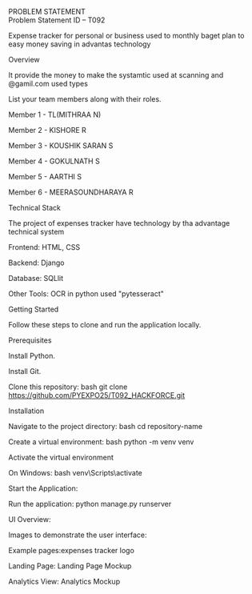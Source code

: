 PROBLEM STATEMENT                                                                                                                                                                                                                                                                                                                                                                                                                       
Problem Statement ID – T092



Expense tracker for personal or business used to monthly baget plan to easy money saving in advantas technology



Overview


It provide the money to make the systamtic used at scanning and @gamil.com used types 

List your team members along with their roles.

Member 1 - TL(MITHRAA N)

Member 2 - KISHORE R

Member 3 - KOUSHIK SARAN S

Member 4 - GOKULNATH S

Member 5 - AARTHI S

Member 6 - MEERASOUNDHARAYA R

Technical Stack

The project of expenses tracker have technology by tha advantage technical system 

Frontend: HTML, CSS

Backend:  Django

Database:  SQLlit

Other Tools: OCR in python used "pytesseract"

Getting Started

Follow these steps to clone and run the application locally.

Prerequisites

Install Python.

Install Git.

Clone this repository: bash git clone https://github.com/PYEXPO25/T092_HACKFORCE.git

Installation

Navigate to the project directory: bash cd repository-name

Create a virtual environment: bash python -m venv venv

Activate the virtual environment

On Windows: bash venv\Scripts\activate

Start the Application:

Run the  application: python manage.py runserver

UI Overview:

Images to demonstrate the user interface:

Example pages:expenses tracker logo 

Landing Page: Landing Page Mockup

Analytics View: Analytics Mockup


